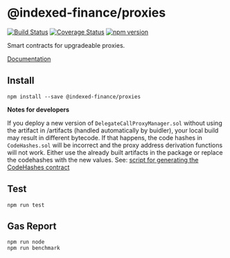 # @indexed-finance/proxies

[![Build Status](https://api.travis-ci.com/indexed-finance/proxies.svg?branch=master)](https://travis-ci.com/github/indexed-finance/proxies)
[![Coverage Status](https://coveralls.io/repos/github/indexed-finance/proxies/badge.svg?branch=master)](https://coveralls.io/github/indexed-finance/proxies?branch=master)
[![npm version](https://badge.fury.io/js/%40indexed-finance%2Fproxies.svg)](https://badge.fury.io/js/%40indexed-finance%2Fproxies)

Smart contracts for upgradeable proxies.

[Documentation](https://docs.indexed.finance/indexed-finance-docs/smart-contracts/proxies)

## Install

```
npm install --save @indexed-finance/proxies
```

**Notes for developers**

If you deploy a new version of `DelegateCallProxyManager.sol` without using the artifact in /artifacts (handled automatically by buidler), your local build may result in different bytecode. If that happens, the code hashes in `CodeHashes.sol` will be incorrect and the proxy address derivation functions will not work. Either use the already built artifacts in the package or replace the codehashes with the new values. See: [script for generating the CodeHashes contract](./scripts/write-code-hashes.js)

## Test

```
npm run test
```

## Gas Report
```
npm run node
npm run benchmark
```